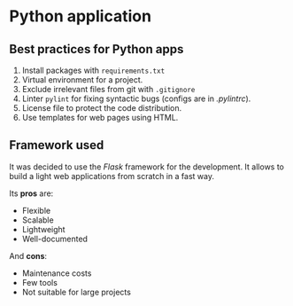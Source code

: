 # Python application

## Best practices for Python apps

1. Install packages with `requirements.txt`
2. Virtual environment for a project.
3. Exclude irrelevant files from git with `.gitignore`
4. Linter `pylint` for fixing syntactic bugs (configs are in *.pylintrc*).
5. License file to protect the code distribution.
6. Use templates for web pages using HTML.

## Framework used

It was decided to use the *Flask* framework for the development.
It allows to build a light web applications from scratch in a fast way.

Its **pros** are:

- Flexible
- Scalable
- Lightweight
- Well-documented

And **cons**:

- Maintenance costs
- Few tools
- Not suitable for large projects
